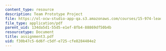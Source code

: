 ```yaml
---
content_type: resource
description: Team Prototype Project
file: https://ol-ocw-studio-app-qa.s3.amazonaws.com/courses/15-974-leadership-lab-spring-2003/f30b47c56d6fc5dfe725cfe8284404e2_assignment3.pdf
file_type: application/pdf
parent_uid: 134da5d1-55d5-e1ef-8fb4-88869df50b4b
resourcetype: Document
title: assignment3.pdf
uid: f30b47c5-6d6f-c5df-e725-cfe8284404e2
---
```

